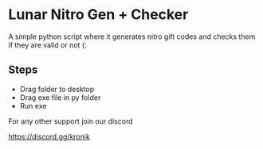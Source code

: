 # Lunar Nitro Gen + Checker

A simple python script where it generates nitro gift codes and checks them if they are valid or not (:


## Steps

- Drag folder to desktop
- Drag exe file in py folder
- Run exe


For any other support join our discord 

https://discord.gg/kronik 
